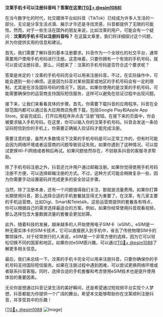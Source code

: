 **汶莱手机卡可以注册抖音吗？答案在这里[[TG💪+ @esim1088](https://t.me/s/esim1088)]**

在当今数字化的时代，社交媒体平台如抖音（TikTok）已经成为许多人生活的一部分。无论是分享生活点滴、展示才华还是寻找灵感，抖音都提供了无限的可能性。然而，对于一些生活在国外的朋友来说，比如汶莱的用户，可能会有一个疑问：**汶莱的手机卡可以注册抖音吗？** 在这篇文章里，我们将详细探讨这个问题，并为你提供实用的信息和建议。

首先，我们需要了解抖音的基本注册要求。抖音作为一个全球化的社交平台，通常需要用户使用手机号码进行注册。这意味着，只要你拥有一个有效的手机号码，就可以尝试注册抖音。那么，问题来了：汶莱的手机号码是否符合这个要求呢？

答案是肯定的！汶莱的手机号码完全可以用来注册抖音。不过，在实际操作中，可能会遇到一些小麻烦。这是因为抖音对某些国家或地区的手机号码会有一定的限制，尤其是在涉及国际号码的情况下。因此，如果你使用的是汶莱的手机号码，可能需要确保你的运营商支持国际短信服务，这样可以避免在验证过程中出现问题。

接下来，让我们来看看具体的步骤。首先，你需要下载抖音的应用程序。抖音在全球范围内都可以通过各大应用商店免费下载，包括Google Play和Apple App Store。安装完成后，打开应用程序并点击“注册”按钮。在接下来的页面中，你会被要求输入手机号码。在这里，你可以输入你的汶莱手机号码。抖音会发送一条验证码短信到你的手机上，你需要正确输入验证码才能完成注册。

需要注意的是，虽然大多数情况下汶莱的手机号码是可以正常工作的，但有时可能会因为网络环境或者运营商的问题导致验证失败。如果你遇到了这种情况，可以尝试更换Wi-Fi网络或者稍后再试。如果问题依然存在，不妨联系抖音的客服寻求帮助。

除了手机号码注册之外，抖音还允许用户通过邮箱注册。如果你觉得使用手机号码注册不方便，可以选择邮箱注册的方式。不过，这种方式可能会稍微复杂一些，因为你需要手动设置密码并完成更多的安全验证步骤。

当然，除了注册本身，还有一个问题值得我们关注，那就是流量费用。如果你打算长期使用抖音，那么选择合适的手机套餐就显得尤为重要了。在汶莱，有几家主要的手机运营商，比如Digi、Smart和Teletalk。这些运营商提供的套餐各有特点，你可以根据自己的需求选择最适合的方案。例如，如果你经常使用抖音观看视频，那么选择包含大量数据流量的套餐会更加划算。

此外，随着科技的发展，越来越多的人开始使用电子SIM卡（eSIM）。eSIM是一种无需实体卡的SIM卡技术，它可以直接嵌入到手机中，省去了传统物理SIM卡的繁琐操作。对于经常旅行的人来说，eSIM是一个非常方便的选择，因为它可以轻松切换不同的国家和地区。如果你对eSIM感兴趣，可以通过[TG💪+ @esim1088](https://t.me/s/esim1088)了解更多相关信息。

最后，我们来总结一下。汶莱的手机卡完全可以用来注册抖音，只要你确保你的手机号码支持国际短信服务。如果在注册过程中遇到困难，可以尝试更换网络环境或者联系抖音客服。同时，选择合适的手机套餐和考虑使用eSIM技术也是提升使用体验的重要因素。

无论你是想通过抖音记录生活的美好瞬间，还是希望通过短视频平台实现个人梦想，抖音都能为你提供一个广阔的舞台。希望本文能够帮助你在汶莱顺利注册抖音，并享受其中的乐趣！

[[TG💪+ @esim1088](https://t.me/s/esim1088) ![Image](https://i.postimg.cc/4NQfJmqS/Snipaste-2025-05-13-00-14-12.png)]